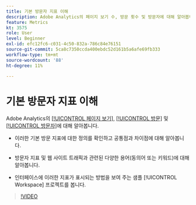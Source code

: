 ```yaml
---
title: 기본 방문자 지표 이해
description: Adobe Analytics의 페이지 보기 수, 방문 횟수 및 방문자에 대해 알아봅니다. insight에서 웹 사이트 트래픽을 이해하는 데 도움이 되는 기본 방문자 지표를 얻을 수 있습니다.
feature: Metrics
kt: 3575
role: User
level: Beginner
exl-id: efc12fc6-c031-4c50-832a-786c84e76151
source-git-commit: 5ca8c7350ccda400ebdc52d161b5a6afe69fb333
workflow-type: tm+mt
source-wordcount: '88'
ht-degree: 11%

---
```


# 기본 방문자 지표 이해

Adobe Analytics의 [[!UICONTROL 페이지 보기]](https://experienceleague.adobe.com/docs/analytics/components/metrics/page-views.html?lang=ko), [[!UICONTROL 방문]](https://experienceleague.adobe.com/docs/analytics/components/metrics/visits.html?lang=ko-KR) 및 [[!UICONTROL 방문자]](https://experienceleague.adobe.com/docs/analytics/components/metrics/unique-visitors.html?lang=ko-KR)에 대해 알아봅니다.

* 이러한 기본 방문 지표에 대한 정의를 확인하고 공통점과 차이점에 대해 알아봅니다.

* 방문자 지표 및 웹 사이트 트래픽과 관련된 다양한 용어(동의어 또는 키워드)에 대해 알아봅니다.

* 인터페이스에 이러한 지표가 표시되는 방법을 보여 주는 샘플 [!UICONTROL Workspace] 프로젝트를 봅니다.

>[!VIDEO](https://video.tv.adobe.com/v/31267/?quality=12&learn=on&captions=kor)
